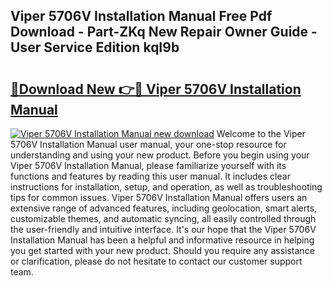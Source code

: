 ## Viper 5706V Installation Manual Free Pdf Download - Part-ZKq New Repair Owner Guide - User Service Edition kqI9b

# <h2><a href="http://bc13572.oget.top/?id=Viper+5706V+Installation+Manual">🔗Download New 👉🔴 Viper 5706V Installation Manual</a></h2>

[![Viper 5706V Installation Manual new download](https://i.imgur.com/5g1atiW.png)](http://bc13572.oget.top/?id=Viper+5706V+Installation+Manual)
Welcome to the Viper 5706V Installation Manual user manual, your one-stop resource for understanding and using your new product. Before you begin using your Viper 5706V Installation Manual, please familiarize yourself with its functions and features by reading this user manual. It includes clear instructions for installation, setup, and operation, as well as troubleshooting tips for common issues. Viper 5706V Installation Manual offers users an extensive range of advanced features, including geolocation, smart alerts, customizable themes, and automatic syncing, all easily controlled through the user-friendly and intuitive interface. It's our hope that the Viper 5706V Installation Manual has been a helpful and informative resource in helping you get started with your new product. Should you require any assistance or clarification, please do not hesitate to contact our customer support team.
